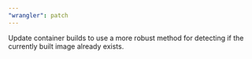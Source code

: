 ```yaml
---
"wrangler": patch
---
```


Update container builds to use a more robust method for detecting if the currently built image already exists.
